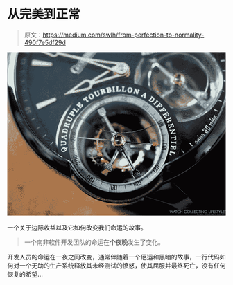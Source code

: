 # 从完美到正常

> 原文：<https://medium.com/swlh/from-perfection-to-normality-490f7e5df29d>

![](img/ee441a218fff7c89f20e09f49bbb8028.png)

一个关于边际收益以及它如何改变我们命运的故事。

> 一个南非软件开发团队的命运在**个夜晚**发生了变化。

开发人员的命运在一夜之间改变，通常伴随着一个厄运和黑暗的故事，一行代码如何对一个无助的生产系统释放其未经测试的愤怒，使其屈服并最终死亡，没有任何恢复的希望…